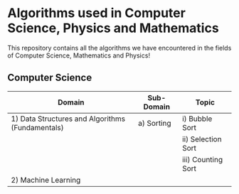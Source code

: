 # Algorithms used in Computer Science, Physics and Mathematics

This repository contains all the algorithms we have encountered in the fields of Computer Science, Mathematics and Physics!


## Computer Science
<p>

<!--
(I) Basic - <br>
    1) Bubble Sort <br>
    2) Selection Sort <br>
    3) Counting Sort <br>
    4) Graph Traversal <br>
        i) Breadth First Search <br>
        ii) Depth First Search <br>
<b><i>1) Data Structures and Algorithms (Fundamentals)</i></b>
<ol>
    <li><i>a) Sorting -</i>
        <ol>
-->

<table>
    <thead>
        <th>Domain</th>
        <th>Sub-Domain</th>
        <th>Topic</th>
    </thead>
    <tr>
        <td>1) Data Structures and Algorithms (Fundamentals)</td>
        <td>a) Sorting</td>
        <td>i) Bubble Sort</td>
    </tr>
    <tr>
        <td></td>
        <td></td>
        <td>ii) Selection Sort</td>
    </tr>
    <tr>
        <td></td>
        <td></td>
        <td>iii) Counting Sort</td>
    </tr>
    <tr>
        <td>2) Machine Learning</td>
        <td></td>
        <td></td>
    </tr>


</p>

<!--
## Physics
Work in Progress..
-->
